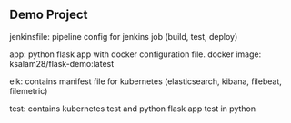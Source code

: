 Demo Project
------------
jenkinsfile: pipeline config for jenkins job (build, test, deploy)

app: python flask app with docker configuration file.
     docker image: ksalam28/flask-demo:latest
     
elk: contains manifest file for kubernetes (elasticsearch, kibana, filebeat, filemetric)

test: contains kubernetes test and python flask app test in python
